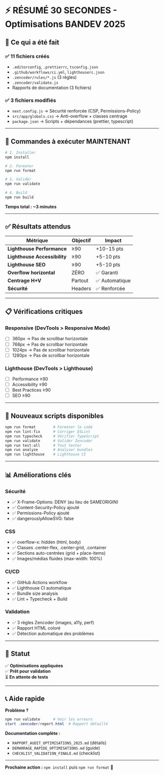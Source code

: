 # ⚡ RÉSUMÉ 30 SECONDES - Optimisations BANDEV 2025

## 🎯 Ce qui a été fait

### ✅ 11 fichiers créés
- `.editorconfig`, `.prettierrc`, `tsconfig.json`
- `.github/workflows/ci.yml`, `lighthouserc.json`
- `.zencoder/rules/*.js` (3 règles)
- `.zencoder/validate.js`
- Rapports de documentation (3 fichiers)

### ✅ 3 fichiers modifiés
- `next.config.js` → Sécurité renforcée (CSP, Permissions-Policy)
- `src/app/globals.css` → Anti-overflow + classes centrage
- `package.json` → Scripts + dépendances (prettier, typescript)

---

## 🚀 Commandes à exécuter MAINTENANT

```powershell
# 1. Installer
npm install

# 2. Formater
npm run format

# 3. Valider
npm run validate

# 4. Build
npm run build
```

**Temps total : ~3 minutes**

---

## ✅ Résultats attendus

| Métrique | Objectif | Impact |
|----------|----------|--------|
| **Lighthouse Performance** | ≥90 | +10-15 pts |
| **Lighthouse Accessibility** | ≥90 | +5-10 pts |
| **Lighthouse SEO** | ≥90 | +5-10 pts |
| **Overflow horizontal** | ZÉRO | ✅ Garanti |
| **Centrage H+V** | Partout | ✅ Automatique |
| **Sécurité** | Headers | ✅ Renforcée |

---

## 📋 Vérifications critiques

### Responsive (DevTools > Responsive Mode)
- [ ] 360px → Pas de scrollbar horizontale
- [ ] 768px → Pas de scrollbar horizontale
- [ ] 1024px → Pas de scrollbar horizontale
- [ ] 1280px → Pas de scrollbar horizontale

### Lighthouse (DevTools > Lighthouse)
- [ ] Performance ≥90
- [ ] Accessibility ≥90
- [ ] Best Practices ≥90
- [ ] SEO ≥90

---

## 🎯 Nouveaux scripts disponibles

```powershell
npm run format        # Formater le code
npm run lint:fix      # Corriger ESLint
npm run typecheck     # Vérifier TypeScript
npm run validate      # Valider Zencoder
npm run test:all      # Tout tester
npm run analyze       # Analyser bundles
npm run lighthouse    # Lighthouse CI
```

---

## 📊 Améliorations clés

### Sécurité
- ✅ X-Frame-Options: DENY (au lieu de SAMEORIGIN)
- ✅ Content-Security-Policy ajouté
- ✅ Permissions-Policy ajouté
- ✅ dangerouslyAllowSVG: false

### CSS
- ✅ overflow-x: hidden (html, body)
- ✅ Classes .center-flex, .center-grid, .container
- ✅ Sections auto-centrées (grid + place-items)
- ✅ Images/médias fluides (max-width: 100%)

### CI/CD
- ✅ GitHub Actions workflow
- ✅ Lighthouse CI automatique
- ✅ Bundle size analysis
- ✅ Lint + Typecheck + Build

### Validation
- ✅ 3 règles Zencoder (images, a11y, perf)
- ✅ Rapport HTML coloré
- ✅ Détection automatique des problèmes

---

## 🎉 Statut

✅ **Optimisations appliquées**  
✅ **Prêt pour validation**  
⏳ **En attente de tests**

---

## 📞 Aide rapide

**Problème ?**
```powershell
npm run validate      # Voir les erreurs
start .zencoder/report.html  # Rapport détaillé
```

**Documentation complète :**
- `RAPPORT_AUDIT_OPTIMISATIONS_2025.md` (détails)
- `DEMARRAGE_RAPIDE_OPTIMISATIONS.md` (guide)
- `CHECKLIST_VALIDATION_FINALE.md` (checklist)

---

**Prochaine action :** `npm install` puis `npm run format` 🚀